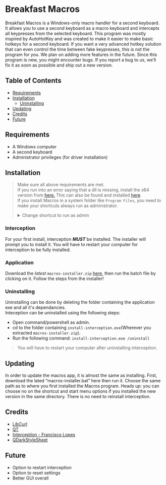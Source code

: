 # Breakfast Macros
Breakfast Macros is a Windows-only macro handler for a second keyboard. It allows you to use a second keyboard as a macro keyboard and intercepts all keypresses from the selected keyboard. This program was mostly inspired by AutoHotKey and was created to make it easier to make basic hotkeys for a second keyboard. If you want a very advanced hotkey solution that can even control the time between fake keypresses, this is not the program for you. We plan on adding more features in the future. Since this program is new, you might encounter bugs. If you report a bug to us, we’ll fix it as soon as possible and ship out a new version.

## Table of Contents
- [Requirements](#requirements)
- [Installation](#installation)
    - [Uninstalling](#uninstalling)
- [Updating](#updating)
- [Credits](#credits)
- [Future](#future)

## Requirements
- A Windows computer
- A second keyboard
- Administrator privileges (for driver installation)

## Installation
> Make sure all above requirements are met.  
> If you run into an error saying that a dll is missing, install the x64 version from [here.](https://aka.ms/vs/17/release/vc_redist.x64.exe) This can also be found and installed [here](https://docs.microsoft.com/en-US/cpp/windows/latest-supported-vc-redist?view=msvc-170).  
> If you install Macros in a system folder like `Program Files`, you need to make your shortcuts always run as administrator.<details><summary>Change shortcut to run as admin</summary><p>1. Right-click on the shortcut, then select Properties from the drop-down menu.<br>2. Click the Advanced button.<br>3. Check the box beside Run as administrator.<br>4. Click OK, then click OK again.<br><b><u>MAKE SURE TO DO THIS FOR BOTH SHORTCUTS</b></u></p></details>

### Interception
For your first install, interception ***MUST*** be installed.  The installer will prompt you to install it. You will have to restart your computer for interception to be fully installed.

### Application
Download the *latest* `macros-installer.zip` [here](https://github.com/Breakfast-Galaxy-Studios/Breakfast-Macros/releases/latest), then run the batch file by clicking on it. Follow the steps from the installer!

### Uninstalling
Uninstalling can be done by deleting the folder containing the application exe and all it's dependancies.  
Inteception can be uninstalled using the following steps:  
- Open command/powershell as admin.
- cd to the folder containing `install-interception.exe`(Wherever you extracted `macros-installer.zip`).
- Run the following command: `install-interception.exe /uninstall`
> You will have to restart your computer after uninstalling interception.

## Updating
In order to update the macros app, it is almost the same as installing. First, download the lated “macros-installer.bat” here then run it. Choose the same path as to where you first installed the Macros program. Heads up: you can choose no on the shortcut and start menu options if you installed the new version in the same directory. There is no need to reinstall interception.

## Credits
- [LibCurl](https://github.com/curl/curl)
- [QT](https://www.qt.io/)
- [Interception - Francisco Lopes](https://github.com/oblitum/Interception)
- [QDarkStyleSheet](https://github.com/ColinDuquesnoy/QDarkStyleSheet)

## Future
- Option to restart interception
- Option to reset settings
- Better GUI overall


